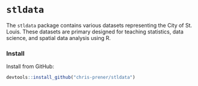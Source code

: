 
<!-- README.md is generated from README.Rmd. Please edit that file -->
`stldata`
=========

The `stldata` package contains various datasets representing the City of St. Louis. These datasets are primary designed for teaching statistics, data science, and spatial data analysis using R.

### Install

Install from GitHub:

``` r
devtools::install_github("chris-prener/stldata")
```
